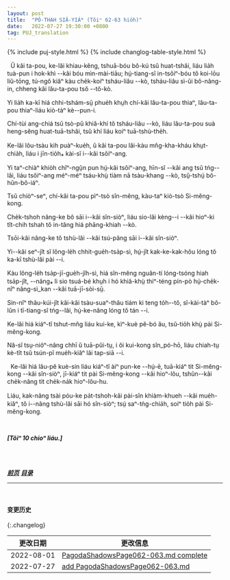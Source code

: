 ```yaml
---
layout: post
title:  "PÓ-THAH SIÂ-YIÁᴺ (Tŏiⁿ 62-63 hio̍h)"
date:   2022-07-27 19:30:00 +0800
tag: PUJ_translation
---
```


{% include puj-style.html %}
{% include changlog-table-style.html %}

<!-- A poor man married, and soon became rich, but he discarded the wife that had brought him good luck, and as she wandered along the road, she came to a solitary hut, in which an old man sat. -->
&nbsp;&nbsp;Ŭ kâi ta-pou, ke-lăi khiau-kêng, tshuā-bóu bô-kú tsŭ huat-tshâi, liáu lia̍h tuà-pun i hok-khì &#x002D;&#x002D;kâi bóu mìn-mài-tiāu; hṳ́-tiang-sî in-tsôiⁿ-bóu tŏ koi-lōu liû-tōng, tú-ngŏ kiâⁿ kàu che̍k-koiⁿ tsháu-liâu &#x002D;&#x002D;kò, tsháu-liâu sì-ûi bô-nâng-in, chheng kâi lău-ta-pou tsŏ &#x002D;&#x002D;tŏ-kò.
<!-- She told this old man her sad story, and he asked her to be his wife. -->
Yi lia̍h ka-kī hiá chhi-tshám-sṳ̄ phue̍h khṳh chí-kâi lău-ta-pou thiaⁿ, lău-ta-pou thiaⁿ-liáu kiò-tàⁿ kè&#x002D;&#x002D;pun-i.
<!-- She lived with him in the hut, and he prospered and grew rich, and built a large, fine house. -->
Chí-tùi ang-chiá tsŭ tsò-pû khiă-khí tŏ tsháu-liâu &#x002D;&#x002D;kò, liáu lău-ta-pou suà heng-sĕng huat-tuā-tshâi, tsŭ khí liáu koiⁿ tuā-tshù-the̍h.
<!-- When the kitchen-range was partially made, a man came begging to the door, and she discovered in him her former husband. -->
Ke-lăi lôu-tsàu kih puàⁿ-kue̍h, ŭ kâi ta-pou lâi-kàu mn̂g-kha-kháu khṳt-chia̍h, liáu i jīn-tio̍h⁎ kài-sĭ i&#x002D;&#x002D;kâi tsôiⁿ-ang.
<!-- While she was giving him some money, her present husband approached, and the former husband hid in the kitchen-range and was never seen more. -->
Yi taⁿ-chiàⁿ khio̍h chîⁿ-ngṳ̂n pun hṳ́-kâi tsôiⁿ-ang, hīn-sî &#x002D;&#x002D;kâi ang tsŭ tńg&#x002D;&#x002D;lâi, liáu tsôiⁿ-ang méⁿ-méⁿ tsáu-khṳ̀ tiàm nā tsàu-khang &#x002D;&#x002D;kò, tsṳ̆-tshṳ́ bô-hûn-bô-iáⁿ.
<!-- He turned into a god and is one to this day. -->
Tsŭ chiòⁿ-seⁿ, chí-kâi ta-pou pìⁿ-tsò sîn-mêng, kàu-taⁿ kiò-tsò Si-mĕng-kong.
<!-- In some families he has no image set up, and the incense-sticks burned in worshipping him are stuck in the crevices of the range chimney. -->
Che̍k-tshoh nâng-ke bô sāi i&#x002D;&#x002D;kâi sîn-siòⁿ, liáu sio-lâi kèng&#x002D;&#x002D;i &#x002D;&#x002D;kâi hioⁿ-ki tît-chih tshah tŏ in-tâng hiá phāng-khiah &#x002D;&#x002D;kò.
<!-- Many put his image in the main room of the house. -->
Tsōi-kâi nâng-ke tŏ tshù-lăi &#x002D;&#x002D;kâi tsú-pâng sāi i&#x002D;&#x002D;kâi sîn-siòⁿ.
<!-- His birthday is the fourteenth of the seventh month, and on that day every family worships him, each in its own house. -->
Yi&#x002D;&#x002D;kâi seⁿ-jît sĭ lông-le̍h chhit-gue̍h-tsa̍p-sì, hṳ́-jît kak-ke-kak-hŏu lóng tŏ ka-kī tshù-lăi pài &#x002D;&#x002D;i.
<!-- On the twenty-fourth day of the last month of the year, when the gods are supposed to go off for a ten days' holiday, a paper horse and other travelling equipments are burned for his use during his journey to make his annual report to the superior gods. -->
Kàu lông-le̍h tsa̍p-jī-gue̍h-jîh-sì, hiá sîn-mêng nguân-tí lóng-tsóng hiah tsa̍p-jît, &#x002D;&#x002D;nâng⁎ li sio tsuá-bé khṳh i hó khiâ-khṳ̀ thiⁿ-téng pín-pò hṳ́-che̍k-nîⁿ nâng-sì_kan &#x002D;&#x002D;kâi tuā-jī-sòi-sṳ̄.
<!-- A lamp is kept constantly burning during the first days of the new year, to indicate that the family are waiting to welcome him whenever he returns. -->
Sin-nîⁿ thâu-kúi-jît kâi-kâi tsàu-suaⁿ-thâu tiám ki teng to̍h&#x002D;&#x002D;tŏ, sĭ-kài-tàⁿ bô-lŭn i tī-tiang-sî tńg&#x002D;&#x002D;lâi, hṳ́-ke-nâng lóng tŏ tán &#x002D;&#x002D;i.
<!-- Children who have been away from home, on their return, after greeting their parents, worship Su Meng Kong. -->
Ke-lăi hiá kiáⁿ-tĭ tshut-mn̂g liáu kui-ke, kìⁿ-kuè pĕ-bó ău, tsŭ-tio̍h khṳ̀ pài Si-mĕng-kong.
<!-- If the house-mother rears fat pigs, she credits her success to his good will, and makes suitable thank-offerings to him when the pigs are sold. -->
Nâ-sĭ tsṳ-niôⁿ-nâng chhī ŭ tuā-pûi-tṳ, i ŏi kui-kong sîn_pó-hō, liáu chiah-tṳ kè-tît tsŭ tsún-pĭ mue̍h-kiăⁿ lâi tap-siā &#x002D;&#x002D;i.

<!-- When the father of a family dies, and the ancestral property is divided among the sons, the eldest gets the image of Su Meng Kong, the second gets the censer that stands before him, and the others get portions of the ashes from the censer. -->
&nbsp;&nbsp;Ke-lăi hiá lău-pĕ kuè-sin liáu kiáⁿ-tĭ àiⁿ pun-ke &#x002D;&#x002D;hṳ́-ē, tuā-kiáⁿ tit Si-mĕng-kong &#x002D;&#x002D;kâi sîn-siòⁿ, jī-kiáⁿ tit pài Si-mĕng-kong &#x002D;&#x002D;kâi hioⁿ-lôu, tshûn&#x002D;&#x002D;kâi che̍k-nâng tit che̍k-na̍k hioⁿ-lôu-hu.
<!-- Each then supplies what is lacking in his own religious outfit, and sets up his god, and worships it before cooking a meal in his own house. -->
Liáu, kak-nâng tsài póu-ke pa̍t-tshoh-kâi pài-sîn khiàm-khueh &#x002D;&#x002D;kâi mue̍h-kiăⁿ, tŏ i&#x002D;&#x002D;nâng tshù-lăi sāi hó sîn-siòⁿ; tsṳ́ saⁿ-tǹg-chia̍h, soiⁿ tio̍h pài Si-mĕng-kong.
<br>

<br>

***[Tŏiⁿ 10 chioⁿ liáu.]***

<br>

<br>

***[前页](PagodaShadowsPage061.html)***
***[目录](PagodaShadowsPreface.html#ma̍k-lo̍k)***
<!-- ***[后页](PagodaShadowsPage064.html)*** -->

---
<br>

#### 变更历史

{:.changelog}

| 更改日期 | 更改信息 |
| --- | --- |
| 2022-08-01 | <a href="https://github.com/DonAnthonyLee/DonAnthonyLee.github.io/commit/f17d86d02e9cc20b9b6d087f98cb70f9d29b5f84" target="_blank">PagodaShadowsPage062-063.md complete</a> |
| 2022-07-27 | <a href="https://github.com/DonAnthonyLee/DonAnthonyLee.github.io/commit/95230d510f0a1fcb32e967b681aaeb202021bc0f" target="_blank">add PagodaShadowsPage062-063.md</a> |
